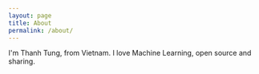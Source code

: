 ```yaml
---
layout: page
title: About
permalink: /about/
---
```


I'm Thanh Tung, from Vietnam. I love Machine Learning, open source and sharing.